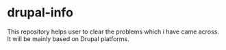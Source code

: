 # drupal-info
This repository helps user to clear the problems which i have came across. It will be mainly based on Drupal platforms.

